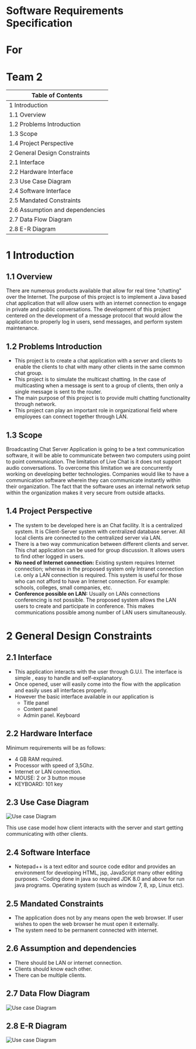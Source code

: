 # Software Requirements Specification

# For

# Team 2

























| Table of Contents |
| --- |
| 1        Introduction        |
| 1.1        Overview        |
| 1.2        Problems Introduction        |
| 1.3        Scope        |
| 1.4        Project Perspective        |
| 2        General Design Constraints        |
| 2.1        Interface        |
| 2.2        Hardware Interface        |
| 2.3        Use Case Diagram        |
| 2.4        Software Interface        |
| 2.5        Mandated Constraints |
| 2.6        Assumption and dependencies|
| 2.7        Data Flow Diagram|
| 2.8        E-R Diagram |

# 1 Introduction

## 1.1 Overview

There are numerous products available that allow for real time &quot;chatting&quot; over the Internet. The purpose of this project is to implement a Java based chat application that will allow users with an internet connection to engage in private and public conversations. The development of this project centered on the development of a message protocol that would allow the application to properly log in users, send messages, and perform system maintenance.

## 1.2 Problems Introduction

- This project is to create a chat application with a server and clients to enable the clients to chat with many other clients in the same common chat group.
- This project is to simulate the multicast chatting. In the case of multicasting when a message is sent to a group of clients, then only a single message is sent to the router.
- The main purpose of this project is to provide multi chatting functionality through network.
- This project can play an important role in organizational field where employees can connect together through LAN.

## 1.3 Scope

 Broadcasting Chat Server Application is going to be a text communication software, it will be able to communicate between two computers using point to point communication. The limitation of Live Chat is it does not support audio conversations. To overcome this limitation we are concurrently working on developing better technologies. Companies would like to have a communication software wherein they can communicate instantly within their organization. The fact that the software uses an internal network setup within the organization makes it very secure from outside attacks.







## 1.4 Project Perspective

- The system to be developed here is an Chat facility. It is a centralized system. It is Client-Server system with centralized database server. All local clients are connected to the centralized server via LAN.
- There is a two way communication between different clients and server. This chat application can be used for group discussion. It allows users to find other logged in users.
-  **No need of Internet connection:** Existing system requires Internet connection; whereas in the proposed system only Intranet connection i.e. only a LAN connection is required. This system is useful for those who can not afford to have an Internet connection. For example: schools, colleges, small companies, etc.
-  **Conference possible on LAN:** Usually on LANs connections conferencing is not possible. The proposed system allows the LAN users to create and participate in conference. This makes communications possible among number of LAN users simultaneously.

# 2 General Design Constraints

## 2.1 Interface

- This application interacts with the user through G.U.I. The interface is simple , easy to handle and self-explanatory.
- Once opened, user will easily come into the flow with the application and easily uses all interfaces properly.
- However the basic interface available in our application is
  -  Title panel
  - Content panel
  - Admin panel. Keyboard

## 2.2 Hardware Interface

Minimum requirements will be as follows:

- 4 GB RAM required.
- Processor with speed of 3,5Ghz.
- Internet or LAN connection.
- MOUSE: 2 or 3 button mouse
- KEYBOARD: 101 key

## 2.3 Use Case Diagram
![Use case Diagram]( https://github.com/BryanImaralu/2020_5bi_team2_Imaralu/blob/master/img/usecasediagram.png "Use Case Diagram")

This use case model how client interacts with the server and start getting communicating with other clients.

## 2.4 Software Interface
-	Notepad++ is a text editor and source code editor and provides an environment for developing HTML, jsp, JavaScript many other editing purposes. 
-Coding done in java so required JDK 8.0 and above for run java programs. Operating system (such as window 7, 8, xp, Linux etc).

## 2.5 Mandated Constraints
- The application does not by any means open the web browser. If user wishes to open the web browser he must open it externally. 
- The system need to be permanent connected with internet.
## 2.6	Assumption and dependencies
-	There should be LAN or internet connection. 
- Clients should know each other. 
- There can be multiple clients.
## 2.7 Data Flow Diagram
![Use case Diagram](https://github.com/BryanImaralu/2020_5bi_team2_Imaralu/blob/master/img/dataflowdiagram.png "Data Flow Diagram")

## 2.8 E-R Diagram
![Use case Diagram](https://github.com/BryanImaralu/2020_5bi_team2_Imaralu/blob/master/img/er_diagram.png "E-R Diagram")

